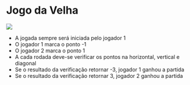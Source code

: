 # Jogo da Velha

![](https://cdn.icon-icons.com/icons2/390/PNG/512/tic-tac-toe_39453.png)

  - A jogada sempre será iniciada pelo jogador 1
  - O jogador 1 marca o ponto -1
  - O jogador 2 marca o ponto 1
  - A cada rodada deve-se verificar os pontos na horizontal, vertical e diagonal
  - Se o resultado da verificação retornar -3, jogador 1 ganhou a partida
  - Se o resultado da verificação retornar 3, jogador 2 ganhou a partida
